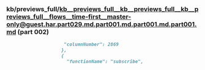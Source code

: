 ### kb/previews_full/kb__previews_full__kb__previews_full__kb__previews_full__flows__time-first__master-only@guest.har.part029.md.part001.md.part001.md.part001.md (part 002)

```md
                     "columnNumber": 2869
                    },
                    {
                      "functionName": "subscribe",
             
```

```
